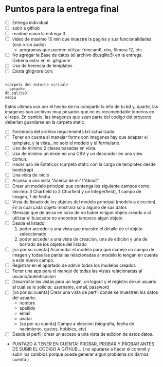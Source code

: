 # Puntos para la entrega final

- [ ] Entrega individual
- [ ] subir a github
- [ ] readme como la entrega 3
- [ ] video de maximo 10 min que muestre la pagina y sus funcionalidades (con o sin audio)
  - programas que pueden utilizar freecam8, obs, filmora 12, etc.
- [ ] No agregar la Base de datos (el archivo db.sqlite3) en la entrega. Deberia estar en el .gitignore
- [ ] Uso de herencia de templates
- [ ] Exista gitignore con:
```

<carpeta del entorno virtual>
__pycache__
db.sqlite3
media
```

Estos ultimos son por el hecho de no compartir la info de tu bd y, aparte, las imagenes son archivos muy pesados que no es recomendable tenerlos en el repo. En cambio, las imagenes que sean parte del codigo del proyecto deberian guardarse en la carpeta static.

- [ ] Existencia del archivo requirements.txt actualizado.
- [ ] Tener en cuenta al manejar forms con imagenes hay que adaptar el template, y la vista...no solo el modelo y el formulario.
- [ ] Uso de minimo 2 clases basadas en vista.
- [ ] Uso de minimo un mixin en una CBV y un decorador en una view comun.
- [ ] Hacer uso de Estaticos (carpeta static con la carga de templates desde bootstrap)
- [ ] Una vista de inicio
- [ ] Acceso a una vista "Acerca de mi"/"About"
- [ ] Crear un modelo principal que contenga los siguiente campos como minimo: 3 Charfield  (o 2 Charfield y un Integerfield), 1 campo de imagen, 1 de fecha
- [ ] Vista de listado de los objetos del modelo principal (modelo a eleccion). En la cual cada objeto mostrara solo alguno de sus datos
- [ ] Mensaje que de aviso en caso de no haber ningun objeto creado o al utilizar el buscador no encontrar tampoco algun objeto
- [ ] Desde el listado:
    1. poder acceder a una vista que muestre el detalle de el objeto seleccionado
    2. poder acceder a una vista de creacion, una de edicion y una de borrado de los objetos del listado
- [ ] [va por su cuenta] Acomodar el modelo para que maneje un campo de imagen y todas las pantallas relacionadas al modelo lo tengan en cuenta a este nuevo campo.
- [ ] Registrar en el apartado de admin todos los modelos creados
- [ ] Tener una app para el manejo de todas las vistas relacionadas al usuario/autenticacion
- [ ] Desarrollar las vistas para un login, un logout y el registro de un usuario al cual se le solicite: username, email, password
- [ ] [va por su cuenta] Crear una vista de perfil donde se muestren los datos del usuario:
  - nombre
  - apellido
  - email
  - avatar
  - [va por su cuenta] Campo a eleccion (biografia, fecha de nacimiento, gustos, hobbies, etc)
- [ ] Desde el perfil, crear un acceso a una vista de edicion de estos datos.

- PUNTAZO A TENER EN CUENTA! PROBAR, PROBAR Y PROBAR ANTES DE
SUBIR EL CODIGO A GITHUB... ( no apurarse a hacer el commit y subir los
cambios porque puede generar algun problema sin darnos cuenta )
